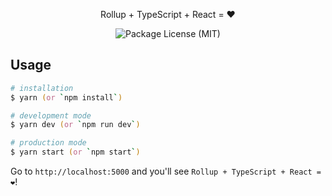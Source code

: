 <p align="center">Rollup + TypeScript + React = ❤️</p>
<p align="center">
  <img src="https://img.shields.io/github/license/saltyshiomix/rollup-typescript-react-starter.svg" alt="Package License (MIT)">
</p>

## Usage

```zsh
# installation
$ yarn (or `npm install`)

# development mode
$ yarn dev (or `npm run dev`)

# production mode
$ yarn start (or `npm start`)
```

Go to `http://localhost:5000` and you'll see `Rollup + TypeScript + React = ❤️`!
